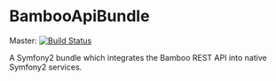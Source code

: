 BambooApiBundle
===============
Master: [![Build Status](https://secure.travis-ci.org/MedicoreNL/BambooApiBundle.png?branch=master)](http://travis-ci.org/MedicoreNL/BambooApiBundle)

A Symfony2 bundle which integrates the Bamboo REST API into native Symfony2 services.
